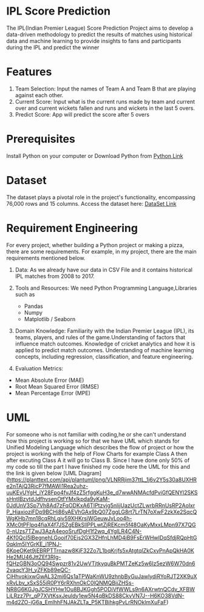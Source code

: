 # IPL Score Prediction 
The IPL(Indian Premier League) Score Prediction Project aims to develop a data-driven methodology to predict the results of  matches using historical data and machine learning to provide insights to fans and participants during the IPL and predict the winner

# Features
1. Team Selection: Input the names of Team A and Team B that are playing against each other.
2. Current Score: Input what is the current runs made by team and current over and current wickets fallen and runs and wickets in the last 5 overs.
3. Predict Score: App will predict the score after 5 overs

# Prerequisites
Install Python on your computer or Download Python from [Python Link](https://www.python.org/)

# Dataset
The dataset plays a pivotal role in the project's functionality, encompassing 76,000 rows and 15 columns. Access the dataset here: [DataSet Link](https://github.com/KhushalKhare/software_development/blob/main/Data%20Set/ipl_data.csv)

# Requirement Engineering 
For every project, whether building a Python project or making a pizza, there are some requirements. For example, in my project, there are the main requirements mentioned below.
1. Data: As we already have our data in CSV File and it contains historical IPL matches from 2008 to 2017.
2. Tools and Resources: We need Python Programming Language,Libraries such as
   * Pandas
   * Numpy
   * Matplotlib / Seaborn
3. Domain Knowledge: Familiarity with the Indian Premier League (IPL), its teams, players, and rules of the game.Understanding of factors that influence match outcomes.
   Knowledge of cricket analytics and how it is applied to predict match outcomes. Understanding of machine learning concepts,
   including regression, classification, and feature engineering.

4. Evaluation Metrics:
  * Mean Absolute Error (MAE)
  * Root Mean Squared Error (RMSE)
  * Mean Percentage Error (MPE)

# UML
For someone who is not familiar with coding,he or she can't understand how this project is working so for that we have UML which stands for Unified Modeling Language 
which describes the flow of project or how the project is working with the help of Flow Charts for example Class A then after excuting Class A it will go to Class B.
Since I have done only 50% of my code so till the part I have finished my code here the UML for this and the link is given below [UML Diagram]
(https://planttext.com/api/plantuml/png/VLNRRjim37ttL_1j6v2Y5s30a8UXHRe2nTAjQ3RicP7fMAWi1Rea2uhz-uuKEvUYgH_iY28Fpo4fvJf4zZ5rfggKuH3e_d7wwANMAcfdPviGfQENYl2SKSsHntIBzvtdJdfhvsenOtfYMxlkpda9yKaM-0JdUnV3Sp7Vh8Ad7zFqODKxA6TIPtzvjg5nlijUazUctZLwrbRRnUsRP2AolxrP_HiaxioziFDp9BCHi86yAEVhGAx9bQ07ZggLG8rt7LrTN7oXwF2zkXe2SqcQWgKHb7mn18cqRhLgiv59XHKrsiWGeuwJvLoo4h-XMc0tPFIpq4fiaX4f7JSZgEBkSllPPLwtZjREKcm5f48OaKyMxxLMpn97X7QG0-nUzs7TZwJ3AzA4eooSrufDgH1f2wq_4YglLR4C4N-4Kf0QcI5lBegnehLGooif70Ejs2GX3ZHfnLhMD4jB9FsErWHwIDqSfdjRQpHtG0qkIm5IYGrKE_i1PNJ-6KpeOKet9jEBRPTTrnazw8KjF32Zo7L1bqKrjfs5xAtgtqlZkCxyPnApQkHA0KHe2MU46JttZEf3RIg-fQHzGBN3oOQ94Swpzr81v2UwVTjtkyquBkPMTZeKz5w6Iz5ezW6W70dn62vaqcY3H_yZFKb89eQC-CiHhvokjxwGwAL32mi6Qs1aTPWaKnWU9zhnbByGuJawlydiRYoRJT2XK9uXxRvLbv_xSxS55iR0PY6rRXhnOkC0lQNMQBijZHSs-NR8G6KGJgJCSHYHw1Ou8BJKGgh5PODiVfWWLs9n6AXrwtnQCdv_XFBWLjLRzz7Pr_qP7XVtKsxJeuldy1ew5N4qBkDS88CkvVN7J--H6KO38VdN-m4d2ZO-jG6a_EmlhhFNJAkZLTa_P5KTBihkgPvLrRNOklmXuFaF)






